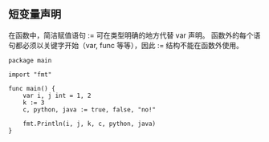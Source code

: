 ## 短变量声明

在函数中，简洁赋值语句 := 可在类型明确的地方代替 var 声明。
函数外的每个语句都必须以关键字开始（var, func 等等），因此 := 结构不能在函数外使用。

```golang
package main

import "fmt"

func main() {
	var i, j int = 1, 2
	k := 3
	c, python, java := true, false, "no!"

	fmt.Println(i, j, k, c, python, java)
}
```